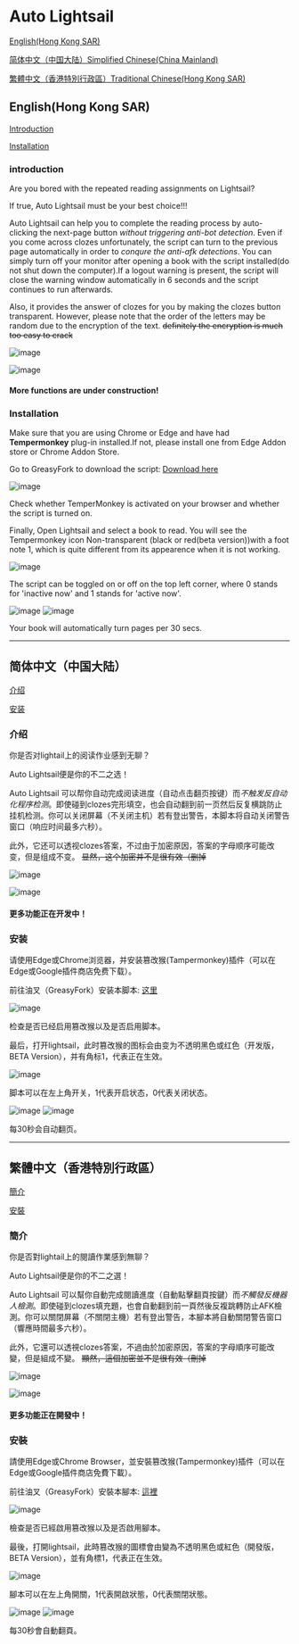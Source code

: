 # Auto Lightsail 

<a href="#b">English(Hong Kong SAR)</a>

<a href="#a">简体中文（中国大陆）Simplified Chinese(China Mainland)</a>

<a href="#c">繁體中文（香港特別行政區）Traditional Chinese(Hong Kong SAR)</a>

  <div id="b"></div>
  
## English(Hong Kong SAR)

<a href="#intro_en">Introduction</a>

<a href="#install_en">Installation</a>

<div id="intro_en"></div>

### introduction

Are you bored with the repeated reading assignments on Lightsail?

If true, Auto Lightsail must be your best choice!!!

Auto Lightsail can help you to complete the reading process by auto-clicking the next-page button
*without triggering anti-bot detection*. Even if you come across clozes unfortunately, the script can turn to the previous page automatically 
in order to *conqure the anti-afk detections*. You can simply turn off your monitor after opening a book with the script installed(do not shut down 
the computer).If a logout warning is present, the script will close the warning window automatically in 6 seconds and the script continues to run afterwards. 

Also, it provides the answer of clozes for you by making the clozes button transparent. However, please note that the order of the letters
may be random due to the encryption of the text. ~~definitely the encryption is much too easy to crack~~

![image](https://github.com/Au0727/AutoLightsail/assets/125126631/3018d98c-9139-4200-a736-7a4e0284b9c2)

![image](https://github.com/Au0727/AutoLightsail/assets/125126631/32623eb2-a439-4875-977e-8435a690313b)

#### More functions are under construction!

<div id="install_en"></div>

### Installation


Make sure that you are using Chrome or Edge and have had **Tempermonkey** plug-in installed.If not, please install one from Edge Addon store or
Chrome Addon Store.

Go to GreasyFork to download the script:
[Download here](https://greasyfork.org/zh-CN/scripts/493891-autolightsail)

![image](https://github.com/Au0727/AutoLightsail/assets/125126631/91f4da6a-22c4-45b0-b50c-7806f7c481fc)

Check whether TemperMonkey is activated on your browser and whether the script is turned on.

Finally, Open Lightsail and select a book to read. You will see the Tempermonkey icon Non-transparent (black or red(beta version))with a foot note 1, which is quite different 
from its appearence when it is not working.

![image](https://github.com/Au0727/AutoLightsail/assets/125126631/ecbe1ae5-5ee7-41bc-94a0-6e71292133f2)

The script can be toggled on or off on the top left corner, where 0 stands for 'inactive now' and 1 stands for 'active now'.

![image](https://github.com/Au0727/AutoLightsail/assets/125126631/041daa8c-cc14-417e-b8ea-7124437405cf)
![image](https://github.com/Au0727/AutoLightsail/assets/125126631/bfc5d810-1963-4b71-8029-a2e37017835e)

Your book will automatically turn pages per 30 secs.
  <div id="a"></div>
  
***

## 简体中文（中国大陆）

<a href="#intro_zh_cn">介绍</a>

<a href="#install_zh_cn">安装</a>
<div id="intro_zh_cn"></div>

### 介绍

你是否对lightail上的阅读作业感到无聊？

Auto Lightsail便是你的不二之选！

Auto Lightsail 可以帮你自动完成阅读进度（自动点击翻页按键）而*不触发反自动化程序检测*。即使碰到clozes完形填空，也会自动翻到前一页然后反复横跳防止挂机检测。你可以关闭屏幕（不关闭主机）若有登出警告，本脚本将自动关闭警告窗口（响应时间最多六秒）。

此外，它还可以透视clozes答案，不过由于加密原因，答案的字母顺序可能改变，但是组成不变。 ~~显然，这个加密并不是很有效（删掉~~

![image](https://github.com/Au0727/AutoLightsail/assets/125126631/3018d98c-9139-4200-a736-7a4e0284b9c2)

![image](https://github.com/Au0727/AutoLightsail/assets/125126631/32623eb2-a439-4875-977e-8435a690313b)

#### 更多功能正在开发中！

<div id="install_zh_cn"></div>

### 安装


请使用Edge或Chrome浏览器，并安装篡改猴(Tampermonkey)插件（可以在Edge或Google插件商店免费下载）。

前往油叉（GreasyFork）安装本脚本:
[这里](https://greasyfork.org/zh-CN/scripts/493891-autolightsail)

![image](https://github.com/Au0727/AutoLightsail/assets/125126631/91f4da6a-22c4-45b0-b50c-7806f7c481fc)

检查是否已经启用篡改猴以及是否启用脚本。

最后，打开lightsail，此时篡改猴的图标会由变为不透明黑色或红色（开发版，BETA Version），并有角标1，代表正在生效。

![image](https://github.com/Au0727/AutoLightsail/assets/125126631/ecbe1ae5-5ee7-41bc-94a0-6e71292133f2)

脚本可以在左上角开关，1代表开启状态，0代表关闭状态。

![image](https://github.com/Au0727/AutoLightsail/assets/125126631/041daa8c-cc14-417e-b8ea-7124437405cf)
![image](https://github.com/Au0727/AutoLightsail/assets/125126631/bfc5d810-1963-4b71-8029-a2e37017835e)

每30秒会自动翻页。

<div id="c"></div>

***

## 繁體中文（香港特別行政區）

<a href="#intro_zh_hk">簡介</a>

<a href="#install_zh_hk">安裝</a>

<div id="intro_zh_hk"></div>

### 簡介

你是否對lightail上的閱讀作業感到無聊？

Auto Lightsail便是你的不二之選！

Auto Lightsail 可以幫你自動完成閱讀進度（自動點擊翻頁按鍵）而*不觸發反機器人檢測*。即使碰到clozes填充題，也會自動翻到前一頁然後反複跳轉防止AFK檢測。你可以關閉屏幕（不關閉主機）若有登出警告，本腳本將自動關閉警告窗口（響應時間最多六秒）。

此外，它還可以透視clozes答案，不過由於加密原因，答案的字母順序可能改變，但是組成不變。 ~~顯然，這個加密並不是很有效（刪掉~~

![image](https://github.com/Au0727/AutoLightsail/assets/125126631/3018d98c-9139-4200-a736-7a4e0284b9c2)

![image](https://github.com/Au0727/AutoLightsail/assets/125126631/32623eb2-a439-4875-977e-8435a690313b)

#### 更多功能正在開發中！

<div id="install_zh_hk"></div>

### 安裝


請使用Edge或Chrome Browser，並安裝篡改猴(Tampermonkey)插件（可以在Edge或Google插件商店免費下載）。

前往油叉（GreasyFork）安裝本腳本:
[這裡](https://greasyfork.org/zh-CN/scripts/493891-autolightsail)

![image](https://github.com/Au0727/AutoLightsail/assets/125126631/91f4da6a-22c4-45b0-b50c-7806f7c481fc)

檢查是否已經啟用篡改猴以及是否啟用腳本。

最後，打開lightsail，此時篡改猴的圖標會由變為不透明黑色或紅色（開發版，BETA Version），並有角標1，代表正在生效。

![image](https://github.com/Au0727/AutoLightsail/assets/125126631/ecbe1ae5-5ee7-41bc-94a0-6e71292133f2)

腳本可以在左上角開關，1代表開啟狀態，0代表關閉狀態。

![image](https://github.com/Au0727/AutoLightsail/assets/125126631/041daa8c-cc14-417e-b8ea-7124437405cf)
![image](https://github.com/Au0727/AutoLightsail/assets/125126631/bfc5d810-1963-4b71-8029-a2e37017835e)

每30秒會自動翻頁。

